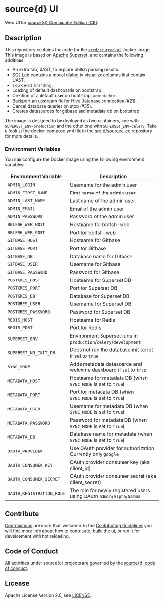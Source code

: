 # source{d} UI

Web UI for [source{d} Community Edition (CE)](https://github.com/src-d/sourced-ce).


## Description

This repository contains the code for the [`srcd/sourced-ui`](https://hub.docker.com/r/srcd/sourced-ui) docker image. This image is based on [Apache Superset](https://github.com/apache/incubator-superset), and contains the following additions:

- An extra tab, UAST, to explore bblfsh parsing results.
- SQL Lab contains a modal dialog to visualize columns that contain UAST.
- source{d} branding.
- Loading of default dashboards on bootstrap.
- Creation of a default user on bootstrap, `admin`/`admin`.
- Backport an upstream fix for Hive Database connection ([#21](https://github.com/src-d/sourced-ui/issues/21)).
- Cancel database queries on stop ([#35](https://github.com/src-d/sourced-ui/issues/35)).
- Creates datasources for gitbase and metadata db on bootstrap

The image is designed to be deployed as two containers, one with `SUPERSET_ENV=production` and the other one with `SUPERSET_ENV=celery`. Take a look at the docker-compose.yml file in the [src-d/sourced-ce](https://github.com/src-d/sourced-ce/blob/master/docker-compose.yml) repository for more details.

### Environment Variables

You can configure the Docker image using the following environment variables:

| Environment Variable      | Description                                                             |
|---------------------------|-------------------------------------------------------------------------|
| `ADMIN_LOGIN`             | Username for the admin user                                             |
| `ADMIN_FIRST_NAME`        | First name of the admin user                                            |
| `ADMIN_LAST_NAME`         | Last name of the admin user                                             |
| `ADMIN_EMAIL`             | Email of the admin user                                                 |
| `ADMIN_PASSWORD`          | Password of the admin user                                              |
| `BBLFSH_WEB_HOST`         | Hostname for bblfsh-web                                                 |
| `BBLFSH_WEB_PORT`         | Port for bblfsh-web                                                     |
| `GITBASE_HOST`            | Hostname for Gitbase                                                    |
| `GITBASE_PORT`            | Port for Gitbase                                                        |
| `GITBASE_DB`              | Database name for Gitbase                                               |
| `GITBASE_USER`            | Username for Gitbase                                                    |
| `GITBASE_PASSWORD`        | Password for Gitbase                                                    |
| `POSTGRES_HOST`           | Hostname for Superset DB                                                |
| `POSTGRES_PORT`           | Port for Superset DB                                                    |
| `POSTGRES_DB`             | Database for Superset DB                                                |
| `POSTGRES_USER`           | Username for Superset DB                                                |
| `POSTGRES_PASSWORD`       | Password for Superset DB                                                |
| `REDIS_HOST`              | Hostname for Redis                                                      |
| `REDIS_PORT`              | Port for Redis                                                          |
| `SUPERSET_ENV`            | Environment Superset runs in `production`/`celery`/`development`        |
| `SUPERSET_NO_INIT_DB`     | Does not run the database init script if set to `true`                  |
| `SYNC_MODE`               | Adds metadata datasource and welcome dashboard if set to `true`         |
| `METADATA_HOST`           | Hostname for metadata DB (when `SYNC_MODE` is set to `true`)            |
| `METADATA_PORT`           | Port for metadata DB (when `SYNC_MODE` is set to `true`)                |
| `METADATA_USER`           | Username for metadata DB (when `SYNC_MODE` is set to `true`)            |
| `METADATA_PASSWORD`       | Password for metadata DB (when `SYNC_MODE` is set to `true`)            |
| `METADATA_DB`             | Database name for metadata (when `SYNC_MODE` is set to `true`)          |
| `OAUTH_PROVIDER`          | Use OAuth provider for authorization. Currently only `google`           |
| `OAUTH_CONSUMER_KEY`      | OAuth provider consumer key (aka client_id)                             |
| `OAUTH_CONSUMER_SECRET`   | OAuth provider consumer secret (aka client_secret)                      |
| `OAUTH_REGISTRATION_ROLE` | The role for newly registered users using OAuth `Admin`/`Alpha`/`Gamma` |

## Contribute

[Contributions](https://github.com/src-d/sourced-ui/issues) are more than welcome. In the [Contributing Guidelines](./CONTRIBUTING.md) you will find more info about how to contribute, build the ui, or run it for development with hot reloading. 


## Code of Conduct

All activities under source{d} projects are governed by the
[source{d} code of conduct](https://github.com/src-d/guide/blob/master/.github/CODE_OF_CONDUCT.md).


## License

Apache License Version 2.0, see [LICENSE](LICENSE.md).
